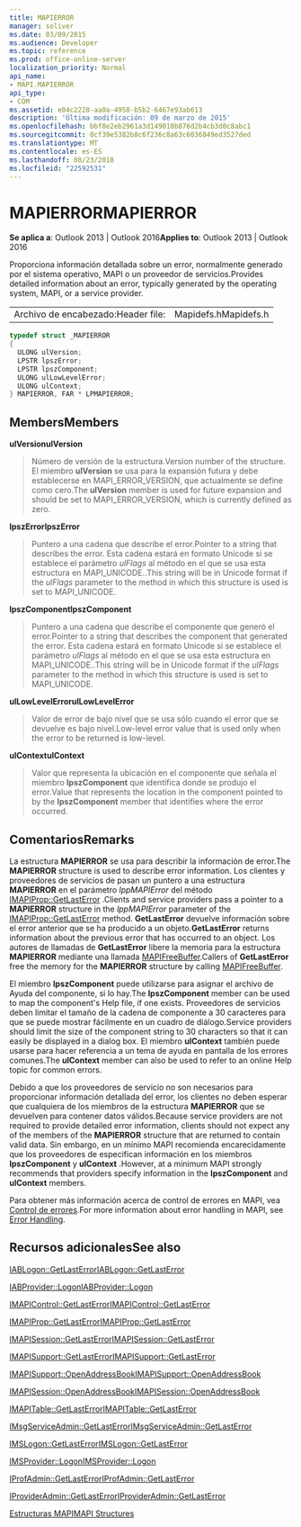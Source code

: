 ```yaml
---
title: MAPIERROR
manager: soliver
ms.date: 03/09/2015
ms.audience: Developer
ms.topic: reference
ms.prod: office-online-server
localization_priority: Normal
api_name:
- MAPI.MAPIERROR
api_type:
- COM
ms.assetid: e04c2228-aa0a-4958-b5b2-6467e93ab613
description: 'Última modificación: 09 de marzo de 2015'
ms.openlocfilehash: bbf8e2eb2961a3d149010b876d2b4cb3d0c8abc1
ms.sourcegitcommit: 0cf39e5382b8c6f236c8a63c6036849ed3527ded
ms.translationtype: MT
ms.contentlocale: es-ES
ms.lasthandoff: 08/23/2018
ms.locfileid: "22592531"
---
```

# <a name="mapierror"></a><span data-ttu-id="40b03-103">MAPIERROR</span><span class="sxs-lookup"><span data-stu-id="40b03-103">MAPIERROR</span></span>

  
  
<span data-ttu-id="40b03-104">**Se aplica a**: Outlook 2013 | Outlook 2016</span><span class="sxs-lookup"><span data-stu-id="40b03-104">**Applies to**: Outlook 2013 | Outlook 2016</span></span> 
  
<span data-ttu-id="40b03-105">Proporciona información detallada sobre un error, normalmente generado por el sistema operativo, MAPI o un proveedor de servicios.</span><span class="sxs-lookup"><span data-stu-id="40b03-105">Provides detailed information about an error, typically generated by the operating system, MAPI, or a service provider.</span></span> 
  
|||
|:-----|:-----|
|<span data-ttu-id="40b03-106">Archivo de encabezado:</span><span class="sxs-lookup"><span data-stu-id="40b03-106">Header file:</span></span>  <br/> |<span data-ttu-id="40b03-107">Mapidefs.h</span><span class="sxs-lookup"><span data-stu-id="40b03-107">Mapidefs.h</span></span>  <br/> |
   
```cpp
typedef struct _MAPIERROR
{
  ULONG ulVersion;
  LPSTR lpszError;
  LPSTR lpszComponent;
  ULONG ulLowLevelError;
  ULONG ulContext;
} MAPIERROR, FAR * LPMAPIERROR;

```

## <a name="members"></a><span data-ttu-id="40b03-108">Members</span><span class="sxs-lookup"><span data-stu-id="40b03-108">Members</span></span>

 <span data-ttu-id="40b03-109">**ulVersion**</span><span class="sxs-lookup"><span data-stu-id="40b03-109">**ulVersion**</span></span>
  
> <span data-ttu-id="40b03-110">Número de versión de la estructura.</span><span class="sxs-lookup"><span data-stu-id="40b03-110">Version number of the structure.</span></span> <span data-ttu-id="40b03-111">El miembro **ulVersion** se usa para la expansión futura y debe establecerse en MAPI_ERROR_VERSION, que actualmente se define como cero.</span><span class="sxs-lookup"><span data-stu-id="40b03-111">The **ulVersion** member is used for future expansion and should be set to MAPI_ERROR_VERSION, which is currently defined as zero.</span></span> 
    
 <span data-ttu-id="40b03-112">**lpszError**</span><span class="sxs-lookup"><span data-stu-id="40b03-112">**lpszError**</span></span>
  
> <span data-ttu-id="40b03-113">Puntero a una cadena que describe el error.</span><span class="sxs-lookup"><span data-stu-id="40b03-113">Pointer to a string that describes the error.</span></span> <span data-ttu-id="40b03-114">Esta cadena estará en formato Unicode si se establece el parámetro _ulFlags_ al método en el que se usa esta estructura en MAPI_UNICODE..</span><span class="sxs-lookup"><span data-stu-id="40b03-114">This string will be in Unicode format if the  _ulFlags_ parameter to the method in which this structure is used is set to MAPI_UNICODE.</span></span> 
    
 <span data-ttu-id="40b03-115">**lpszComponent**</span><span class="sxs-lookup"><span data-stu-id="40b03-115">**lpszComponent**</span></span>
  
> <span data-ttu-id="40b03-116">Puntero a una cadena que describe el componente que generó el error.</span><span class="sxs-lookup"><span data-stu-id="40b03-116">Pointer to a string that describes the component that generated the error.</span></span> <span data-ttu-id="40b03-117">Esta cadena estará en formato Unicode si se establece el parámetro _ulFlags_ al método en el que se usa esta estructura en MAPI_UNICODE..</span><span class="sxs-lookup"><span data-stu-id="40b03-117">This string will be in Unicode format if the  _ulFlags_ parameter to the method in which this structure is used is set to MAPI_UNICODE.</span></span> 
    
 <span data-ttu-id="40b03-118">**ulLowLevelError**</span><span class="sxs-lookup"><span data-stu-id="40b03-118">**ulLowLevelError**</span></span>
  
> <span data-ttu-id="40b03-119">Valor de error de bajo nivel que se usa sólo cuando el error que se devuelve es bajo nivel.</span><span class="sxs-lookup"><span data-stu-id="40b03-119">Low-level error value that is used only when the error to be returned is low-level.</span></span>
    
 <span data-ttu-id="40b03-120">**ulContext**</span><span class="sxs-lookup"><span data-stu-id="40b03-120">**ulContext**</span></span>
  
> <span data-ttu-id="40b03-121">Valor que representa la ubicación en el componente que señala el miembro **lpszComponent** que identifica donde se produjo el error.</span><span class="sxs-lookup"><span data-stu-id="40b03-121">Value that represents the location in the component pointed to by the **lpszComponent** member that identifies where the error occurred.</span></span> 
    
## <a name="remarks"></a><span data-ttu-id="40b03-122">Comentarios</span><span class="sxs-lookup"><span data-stu-id="40b03-122">Remarks</span></span>

<span data-ttu-id="40b03-123">La estructura **MAPIERROR** se usa para describir la información de error.</span><span class="sxs-lookup"><span data-stu-id="40b03-123">The **MAPIERROR** structure is used to describe error information.</span></span> <span data-ttu-id="40b03-124">Los clientes y proveedores de servicios de pasan un puntero a una estructura **MAPIERROR** en el parámetro _lppMAPIError_ del método [IMAPIProp::GetLastError](imapiprop-getlasterror.md) .</span><span class="sxs-lookup"><span data-stu-id="40b03-124">Clients and service providers pass a pointer to a **MAPIERROR** structure in the  _lppMAPIError_ parameter of the [IMAPIProp::GetLastError](imapiprop-getlasterror.md) method.</span></span> <span data-ttu-id="40b03-125">**GetLastError** devuelve información sobre el error anterior que se ha producido a un objeto.</span><span class="sxs-lookup"><span data-stu-id="40b03-125">**GetLastError** returns information about the previous error that has occurred to an object.</span></span> <span data-ttu-id="40b03-126">Los autores de llamadas de **GetLastError** libere la memoria para la estructura **MAPIERROR** mediante una llamada [MAPIFreeBuffer](mapifreebuffer.md).</span><span class="sxs-lookup"><span data-stu-id="40b03-126">Callers of **GetLastError** free the memory for the **MAPIERROR** structure by calling [MAPIFreeBuffer](mapifreebuffer.md).</span></span>
  
<span data-ttu-id="40b03-127">El miembro **lpszComponent** puede utilizarse para asignar el archivo de Ayuda del componente, si lo hay.</span><span class="sxs-lookup"><span data-stu-id="40b03-127">The **lpszComponent** member can be used to map the component's Help file, if one exists.</span></span> <span data-ttu-id="40b03-128">Proveedores de servicios deben limitar el tamaño de la cadena de componente a 30 caracteres para que se puede mostrar fácilmente en un cuadro de diálogo.</span><span class="sxs-lookup"><span data-stu-id="40b03-128">Service providers should limit the size of the component string to 30 characters so that it can easily be displayed in a dialog box.</span></span> <span data-ttu-id="40b03-129">El miembro **ulContext** también puede usarse para hacer referencia a un tema de ayuda en pantalla de los errores comunes.</span><span class="sxs-lookup"><span data-stu-id="40b03-129">The **ulContext** member can also be used to refer to an online Help topic for common errors.</span></span> 
  
<span data-ttu-id="40b03-130">Debido a que los proveedores de servicio no son necesarios para proporcionar información detallada del error, los clientes no deben esperar que cualquiera de los miembros de la estructura **MAPIERROR** que se devuelven para contener datos válidos.</span><span class="sxs-lookup"><span data-stu-id="40b03-130">Because service providers are not required to provide detailed error information, clients should not expect any of the members of the **MAPIERROR** structure that are returned to contain valid data.</span></span> <span data-ttu-id="40b03-131">Sin embargo, en un mínimo MAPI recomienda encarecidamente que los proveedores de especifican información en los miembros **lpszComponent** y **ulContext** .</span><span class="sxs-lookup"><span data-stu-id="40b03-131">However, at a minimum MAPI strongly recommends that providers specify information in the **lpszComponent** and **ulContext** members.</span></span> 
  
<span data-ttu-id="40b03-132">Para obtener más información acerca de control de errores en MAPI, vea [Control de errores](error-handling-in-mapi.md).</span><span class="sxs-lookup"><span data-stu-id="40b03-132">For more information about error handling in MAPI, see [Error Handling](error-handling-in-mapi.md).</span></span>
  
## <a name="see-also"></a><span data-ttu-id="40b03-133">Recursos adicionales</span><span class="sxs-lookup"><span data-stu-id="40b03-133">See also</span></span>



[<span data-ttu-id="40b03-134">IABLogon::GetLastError</span><span class="sxs-lookup"><span data-stu-id="40b03-134">IABLogon::GetLastError</span></span>](iablogon-getlasterror.md)
  
[<span data-ttu-id="40b03-135">IABProvider::Logon</span><span class="sxs-lookup"><span data-stu-id="40b03-135">IABProvider::Logon</span></span>](iabprovider-logon.md)
  
[<span data-ttu-id="40b03-136">IMAPIControl::GetLastError</span><span class="sxs-lookup"><span data-stu-id="40b03-136">IMAPIControl::GetLastError</span></span>](imapicontrol-getlasterror.md)
  
[<span data-ttu-id="40b03-137">IMAPIProp::GetLastError</span><span class="sxs-lookup"><span data-stu-id="40b03-137">IMAPIProp::GetLastError</span></span>](imapiprop-getlasterror.md)
  
[<span data-ttu-id="40b03-138">IMAPISession::GetLastError</span><span class="sxs-lookup"><span data-stu-id="40b03-138">IMAPISession::GetLastError</span></span>](imapisession-getlasterror.md)
  
[<span data-ttu-id="40b03-139">IMAPISupport::GetLastError</span><span class="sxs-lookup"><span data-stu-id="40b03-139">IMAPISupport::GetLastError</span></span>](imapisupport-getlasterror.md)
  
[<span data-ttu-id="40b03-140">IMAPISupport::OpenAddressBook</span><span class="sxs-lookup"><span data-stu-id="40b03-140">IMAPISupport::OpenAddressBook</span></span>](imapisupport-openaddressbook.md)
  
[<span data-ttu-id="40b03-141">IMAPISession::OpenAddressBook</span><span class="sxs-lookup"><span data-stu-id="40b03-141">IMAPISession::OpenAddressBook</span></span>](imapisession-openaddressbook.md)
  
[<span data-ttu-id="40b03-142">IMAPITable::GetLastError</span><span class="sxs-lookup"><span data-stu-id="40b03-142">IMAPITable::GetLastError</span></span>](imapitable-getlasterror.md)
  
[<span data-ttu-id="40b03-143">IMsgServiceAdmin::GetLastError</span><span class="sxs-lookup"><span data-stu-id="40b03-143">IMsgServiceAdmin::GetLastError</span></span>](imsgserviceadmin-getlasterror.md)
  
[<span data-ttu-id="40b03-144">IMSLogon::GetLastError</span><span class="sxs-lookup"><span data-stu-id="40b03-144">IMSLogon::GetLastError</span></span>](imslogon-getlasterror.md)
  
[<span data-ttu-id="40b03-145">IMSProvider::Logon</span><span class="sxs-lookup"><span data-stu-id="40b03-145">IMSProvider::Logon</span></span>](imsprovider-logon.md)
  
[<span data-ttu-id="40b03-146">IProfAdmin::GetLastError</span><span class="sxs-lookup"><span data-stu-id="40b03-146">IProfAdmin::GetLastError</span></span>](iprofadmin-getlasterror.md)
  
[<span data-ttu-id="40b03-147">IProviderAdmin::GetLastError</span><span class="sxs-lookup"><span data-stu-id="40b03-147">IProviderAdmin::GetLastError</span></span>](iprovideradmin-getlasterror.md)


[<span data-ttu-id="40b03-148">Estructuras MAPI</span><span class="sxs-lookup"><span data-stu-id="40b03-148">MAPI Structures</span></span>](mapi-structures.md)

